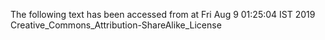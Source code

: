The following text has been accessed from at Fri Aug 9 01:25:04 IST 2019
Creative_Commons_Attribution-ShareAlike_License
